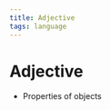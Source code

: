 ```yaml
---
title: Adjective
tags: language
---
```


# Adjective
- Properties of objects




























